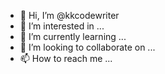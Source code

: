 - 👋 Hi, I’m @kkcodewriter
- 👀 I’m interested in ...
- 🌱 I’m currently learning ...
- 💞️ I’m looking to collaborate on ...
- 📫 How to reach me ...

<!---
kkcodewriter/kkcodewriter is a ✨ special ✨ repository because its `README.md` (this file) appears on your GitHub profile.
You can click the Preview link to take a look at your changes.
--->
